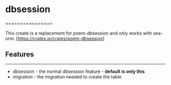 # dbsession

================

This create is a replacement for poem-dbsession and only works with sea-orm.
[https://crates.io/crates/poem-dbsession]

## Features

---------------

* dbsession - the normal dbsession feature - **default is only this**
* migration - the migration needed to create the table
